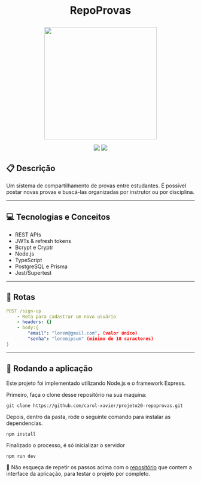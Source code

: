 # <p align = "center"> RepoProvas </p>

<p align="center">
   <img width="300em" height="300em" src="https://notion-emojis.s3-us-west-2.amazonaws.com/prod/svg-twitter/1f5c3-fe0f.svg"/>
</p>

<p align = "center">
   <img src="https://img.shields.io/badge/author-CarolXavier-4dae71?style=flat-square" />
   <img src="https://img.shields.io/github/languages/count/carol-xavier/projeto19-drivenpass?color=4dae71&style=flat-square" />
</p>


##  :clipboard: Descrição

Um sistema de compartilhamento de provas entre estudantes. É possível postar novas provas e buscá-las organizadas por instrutor ou por disciplina.
***

## :computer:	 Tecnologias e Conceitos

- REST APIs
- JWTs & refresh tokens
- Bcrypt e Cryptr
- Node.js
- TypeScript
- PostgreSQL e Prisma
- Jest/Supertest

***

## :rocket: Rotas

```yml
POST /sign-up
    - Rota para cadastrar um novo usuário
    - headers: {}
    - body:{
        "email": "lorem@gmail.com", (valor único)
        "senha": "loremipsum" (mínimo de 10 caracteres)
}
```
***

## 🏁 Rodando a aplicação

Este projeto foi implementado utilizando Node.js e o framework Express.

Primeiro, faça o clone desse repositório na sua maquina:

```
git clone https://github.com/carol-xavier/projeto20-repoprovas.git
```

Depois, dentro da pasta, rode o seguinte comando para instalar as dependencias.

```
npm install
```

Finalizado o processo, é só inicializar o servidor
```
npm run dev
```

:stop_sign: Não esqueça de repetir os passos acima com o [repositório](https://github.com/carol-xavier/projeto19-drivenpass.git) que contem a interface da aplicação, para testar o projeto por completo.
